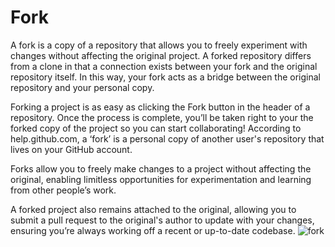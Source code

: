# Fork

A fork is a copy of a repository that allows you to freely experiment with changes without affecting the original project. A forked repository differs from a clone in that a connection exists between your fork and the original repository itself. In this way, your fork acts as a bridge between the original repository and your personal copy.

Forking a project is as easy as clicking the  Fork  button in the header of a repository. Once the process is complete, you’ll be taken right to your the forked copy of the project so you can start collaborating!
According to help.github.com, a ‘fork’ is a personal copy of another user's repository that lives on your GitHub account.

Forks allow you to freely make changes to a project without affecting the original, enabling limitless opportunities for experimentation and learning from other people’s work. 

A forked project also remains attached to the original, allowing you to submit a pull request to the original's author to update with your changes, ensuring you’re always working off a recent or up-to-date codebase.
![fork](https://upload.wikimedia.org/wikipedia/commons/3/38/GitHub_Fork_Button.png)